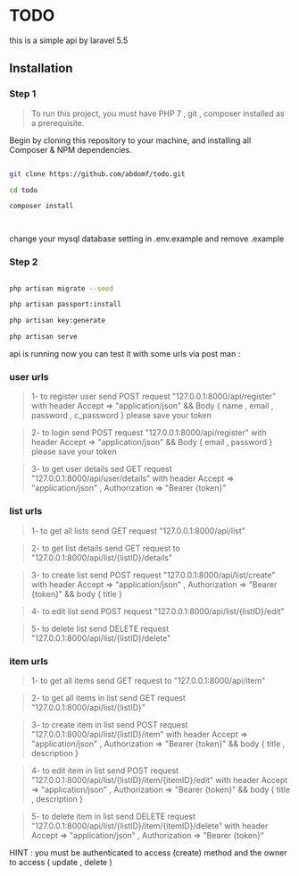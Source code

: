 # TODO

this is a simple api by laravel 5.5

## Installation

### Step 1

> To run this project, you must have PHP 7 , git , composer installed as a prerequisite.

Begin by cloning this repository to your machine, and installing all Composer & NPM dependencies.

```bash

git clone https://github.com/abdomf/todo.git

cd todo

composer install




```
change your mysql database setting in .env.example and remove .example 


### Step 2

```bash

php artisan migrate --seed

php artisan passport:install

php artisan key:generate

php artisan serve

```

api is running now you can test it with some urls via post man :

### user urls

>1- to register user send POST request "127.0.0.1:8000/api/register" with header Accept => "application/json" && Body { name , email , password , c_password } please save your token

>2- to login send POST request "127.0.0.1:8000/api/register" with header Accept => "application/json" && Body { email , password } please save your token

>3- to get user details sed GET request "127.0.0.1:8000/api/user/details" with header Accept => "application/json" , Authorization => "Bearer {token}"

### list urls

>1- to get all lists send GET request "127.0.0.1:8000/api/list"

>2- to get list details send GET request to "127.0.0.1:8000/api/list/{listID}/details"

>3- to create list send POST request "127.0.0.1:8000/api/list/create"  with header Accept => "application/json" , Authorization => "Bearer {token}" && body { title }

>4- to edit list send POST request  "127.0.0.1:8000/api/list/{listID}/edit"

>5- to delete list send DELETE request  "127.0.0.1:8000/api/list/{listID}/delete"

### item urls

>1- to get all items send GET request to "127.0.0.1:8000/api/item"

>2- to get all items in list send GET request "127.0.0.1:8000/api/list/{listID}"

>3- to create item in list send POST request "127.0.0.1:8000/api/list/{listID}/item" with header Accept => "application/json" , Authorization => "Bearer {token}" && body { title , description }

>4- to edit item in list send POST request "127.0.0.1:8000/api/list/{listID}/item/{itemID}/edit" with header Accept => "application/json" , Authorization => "Bearer {token}" && body { title , description }

>5- to delete item in list send DELETE request "127.0.0.1:8000/api/list/{listID}/item/{itemID}/delete" with header Accept => "application/json" , Authorization => "Bearer {token}"

HINT : you must be authenticated to access (create) method and the owner to access ( update , delete )


